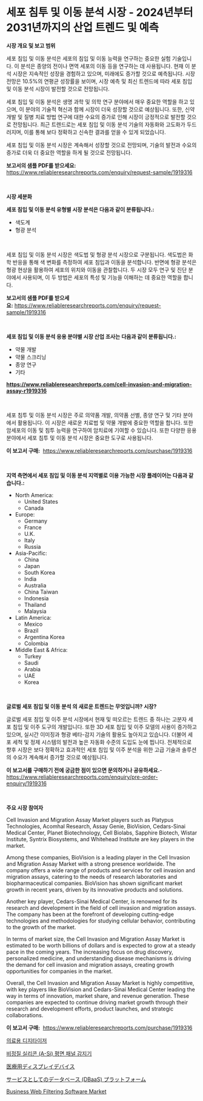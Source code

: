 <p><h1>세포 침투 및 이동 분석 시장 - 2024년부터 2031년까지의 산업 트렌드 및 예측</h1></p><p><strong>시장 개요 및 보고 범위</strong></p>
<p><p>세포 침입 및 이동 분석은 세포의 침입 및 이동 능력을 연구하는 중요한 실험 기술입니다. 이 분석은 종양의 전이나 면역 세포의 이동 등을 연구하는 데 사용됩니다. 현재 이 분석 시장은 지속적인 성장을 경험하고 있으며, 미래에도 증가할 것으로 예측됩니다. 시장 전망은 10.5%의 연평균 성장률을 보이며, 시장 예측 및 최신 트렌드에 따라 세포 침입 및 이동 분석 시장이 발전할 것으로 전망됩니다.</p><p>세포 침입 및 이동 분석은 생명 과학 및 의학 연구 분야에서 매우 중요한 역할을 하고 있으며, 이 분야의 기술적 혁신과 함께 시장이 더욱 성장할 것으로 예상됩니다. 또한, 신약 개발 및 질병 치료 방법 연구에 대한 수요의 증가로 인해 시장이 긍정적으로 발전할 것으로 전망됩니다. 최근 트렌드로는 세포 침입 및 이동 분석 기술의 자동화와 고도화가 두드러지며, 이를 통해 보다 정확하고 신속한 결과를 얻을 수 있게 되었습니다. </p><p>세포 침입 및 이동 분석 시장은 계속해서 성장할 것으로 전망되며, 기술의 발전과 수요의 증가로 더욱 더 중요한 역할을 하게 될 것으로 전망됩니다.</p></p>
<p><strong>보고서의 샘플 PDF를 받으세요:</strong> <a href="https://www.reliableresearchreports.com/enquiry/request-sample/1919316">https://www.reliableresearchreports.com/enquiry/request-sample/1919316</a></p>
<p>&nbsp;</p>
<p><strong>시장 세분화</strong></p>
<p><strong>세포 침입 및 이동 분석 유형별 시장 분석은 다음과 같이 분류됩니다.:</strong></p>
<p><ul><li>색도계</li><li>형광 분석</li></ul></p>
<p>&nbsp;</p>
<p><p>세포 침입 및 이동 분석 시장은 색도법 및 형광 분석 시장으로 구분됩니다. 색도법은 화학 반응을 통해 색 변화를 측정하여 세포 침입과 이동을 분석합니다. 반면에 형광 분석은 형광 현상을 활용하여 세포의 위치와 이동을 관찰합니다. 두 시장 모두 연구 및 진단 분야에서 사용되며, 이 두 방법은 세포의 특성 및 기능을 이해하는 데 중요한 역할을 합니다.</p></p>
<p><strong>보고서의 샘플 PDF를 받으세요:</strong>&nbsp;<a href="https://www.reliableresearchreports.com/enquiry/request-sample/1919316">https://www.reliableresearchreports.com/enquiry/request-sample/1919316</a></p>
<p>&nbsp;</p>
<p><strong> 세포 침입 및 이동 분석 응용 분야별 시장 산업 조사는 다음과 같이 분류됩니다.:</strong></p>
<p><ul><li>약물 개발</li><li>약물 스크리닝</li><li>종양 연구</li><li>기타</li></ul></p>
<p><strong><a href="https://www.reliableresearchreports.com/cell-invasion-and-migration-assay-r1919316">https://www.reliableresearchreports.com/cell-invasion-and-migration-assay-r1919316</a></strong></p>
<p>&nbsp;</p>
<p><p>세포 침투 및 이동 분석 시장은 주로 의약품 개발, 의약품 선별, 종양 연구 및 기타 분야에서 활용됩니다. 이 시장은 새로운 치료법 및 약물 개발에 중요한 역할을 합니다. 또한 암세포의 이동 및 침투 능력을 연구하여 암치료에 기여할 수 있습니다. 또한 다양한 응용 분야에서 세포 침투 및 이동 분석 시장은 중요한 도구로 사용됩니다.</p></p>
<p><strong>이 보고서 구매:</strong>&nbsp; <a href="https://www.reliableresearchreports.com/purchase/1919316">https://www.reliableresearchreports.com/purchase/1919316</a></p>
<p>&nbsp;</p>
<p><strong>지역 측면에서 세포 침입 및 이동 분석 지역별로 이용 가능한 시장 플레이어는 다음과 같습니다.:</strong></p>
<p><ul>
    <li>
        North America:
        <ul>
            <li>United States</li>
            <li>Canada</li>
        </ul>
    </li>
    <li>
        Europe:
        <ul>
            <li>Germany</li>
            <li>France</li>
            <li>U.K.</li>
            <li>Italy</li>
            <li>Russia</li>
        </ul>
    </li>
    <li>
        Asia-Pacific:
        <ul>
            <li>China</li>
            <li>Japan</li>
            <li>South Korea</li>
            <li>India</li>
            <li>Australia</li>
            <li>China Taiwan</li>
            <li>Indonesia</li>
            <li>Thailand</li>
            <li>Malaysia</li>
        </ul>
    </li>
    <li>
        Latin America:
        <ul>
            <li>Mexico</li>
            <li>Brazil</li>
            <li>Argentina Korea</li>
            <li>Colombia</li>
        </ul>
    </li>
    <li>
        Middle East & Africa:
        <ul>
            <li>Turkey</li>
            <li>Saudi</li>
            <li>Arabia</li>
            <li>UAE</li>
            <li>Korea</li>
        </ul>
    </li>
    </ul></p>
<p>&nbsp;</p>
<p><strong>글로벌 세포 침입 및 이동 분석 의 새로운 트렌드는 무엇입니까? 시장?</strong></p>
<p><p>글로벌 세포 침입 및 이주 분석 시장에서 현재 및 떠오르는 트렌드 중 하나는 고분자 세포 침입 및 이주 도구의 개발입니다. 또한 3D 세포 침입 및 이주 모델의 사용이 증가하고 있으며, 실시간 이미징과 형광 베타-감지 기술의 활용도 높아지고 있습니다. 더불어 세포 세척 및 정제 시스템의 발전과 높은 자동화 수준의 도입도 눈에 띕니다. 전체적으로 향후 시장은 보다 정확하고 효과적인 세포 침입 및 이주 분석을 위한 고급 기술과 솔루션의 수요가 계속해서 증가할 것으로 예상됩니다.</p></p>
<p><strong>이 보고서를 구매하기 전에 궁금한 점이 있으면 문의하거나 공유하세요.</strong>- <a href="https://www.reliableresearchreports.com/enquiry/pre-order-enquiry/1919316">https://www.reliableresearchreports.com/enquiry/pre-order-enquiry/1919316</a></p>
<p>&nbsp;</p>
<p><strong>주요 시장 참여자</strong></p>
<p><p>Cell Invasion and Migration Assay Market players such as Platypus Technologies, Acomhal Research, Assay Genie, BioVision, Cedars-Sinai Medical Center, Planet Biotechnology, Cell Biolabs, Sapphire Biotech, Wistar Institute, Syntrix Biosystems, and Whitehead Institute are key players in the market.</p><p>Among these companies, BioVision is a leading player in the Cell Invasion and Migration Assay Market with a strong presence worldwide. The company offers a wide range of products and services for cell invasion and migration assays, catering to the needs of research laboratories and biopharmaceutical companies. BioVision has shown significant market growth in recent years, driven by its innovative products and solutions.</p><p>Another key player, Cedars-Sinai Medical Center, is renowned for its research and development in the field of cell invasion and migration assays. The company has been at the forefront of developing cutting-edge technologies and methodologies for studying cellular behavior, contributing to the growth of the market.</p><p>In terms of market size, the Cell Invasion and Migration Assay Market is estimated to be worth billions of dollars and is expected to grow at a steady pace in the coming years. The increasing focus on drug discovery, personalized medicine, and understanding disease mechanisms is driving the demand for cell invasion and migration assays, creating growth opportunities for companies in the market.</p><p>Overall, the Cell Invasion and Migration Assay Market is highly competitive, with key players like BioVision and Cedars-Sinai Medical Center leading the way in terms of innovation, market share, and revenue generation. These companies are expected to continue driving market growth through their research and development efforts, product launches, and strategic collaborations.</p></p>
<p><strong>이 보고서 구매:</strong>&nbsp;&nbsp;<a href="https://www.reliableresearchreports.com/purchase/1919316">https://www.reliableresearchreports.com/purchase/1919316</a></p>
<p><p><a href="https://github.com/AidenReinger/Market-Research-Report-List-1/blob/main/2287332107590.md">의료용 디지타이저</a></p><p><a href="https://medium.com/@emmettsaynford43546/%EA%B8%80%EB%A1%9C%EB%B2%8C-%EB%B9%84%EC%A0%95%ED%98%95-%EC%8B%A4%EB%A6%AC%EC%BD%98-a-si-%ED%8F%89%ED%8C%90-%EA%B2%80%EC%B6%9C%EA%B8%B0-%EC%8B%9C%EC%9E%A5-%EC%84%B9%ED%84%B0-%EC%A2%85%EB%A5%98-%EC%9D%91%EC%9A%A9-%EC%8B%9C%EC%9E%A5-%EC%B0%B8%EA%B0%80%EC%9E%90-%EC%A0%84%EB%9E%B5-%EC%A7%80%EC%97%AD%EB%B3%84-%EC%84%B1%EC%9E%A5-%ED%86%B5%EC%B0%B0-%EA%B7%B8%EB%A6%AC%EA%B3%A0-%EB%AF%B8%EB%9E%98-%EC%A0%84%EB%A7%9D-2024-2031-a45c5ec097ff">비정질 실리콘 (A-Si) 평면 패널 감지기</a></p><p><a href="https://github.com/ycmtqqhvk3273/Market-Research-Report-List-2/blob/main/6589221113070.md">医療用ディスプレイデバイス</a></p><p><a href="https://github.com/mathieurico66/Market-Research-Report-List-2/blob/main/7374567113071.md">サービスとしてのデータベース (DBaaS) プラットフォーム</a></p><p><a href="https://github.com/sofayahoo2023/Market-Research-Report-List-4/blob/main/business-web-filtering-software-market.md">Business Web Filtering Software Market</a></p></p>